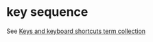 # key sequence

See [Keys and keyboard shortcuts term collection](../term-collections/keys-keyboard-shortcuts.md)

